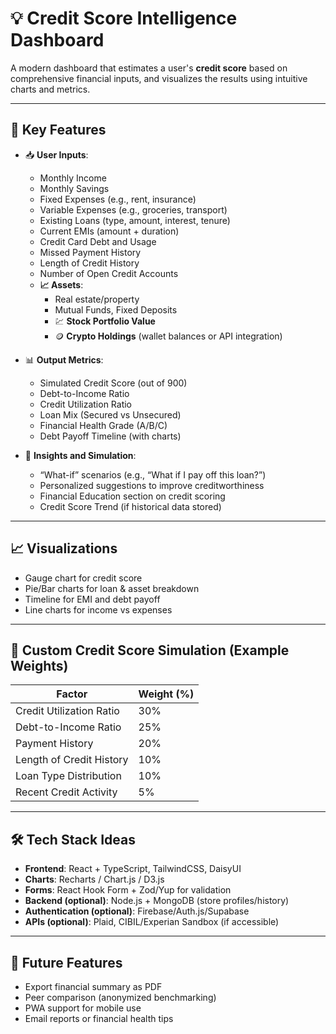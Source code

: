 # 💡 Credit Score Intelligence Dashboard

A modern dashboard that estimates a user's **credit score** based on comprehensive financial inputs, and visualizes the results using intuitive charts and metrics.

---

## 🔑 Key Features

- 📥 **User Inputs**:
  - Monthly Income
  - Monthly Savings
  - Fixed Expenses (e.g., rent, insurance)
  - Variable Expenses (e.g., groceries, transport)
  - Existing Loans (type, amount, interest, tenure)
  - Current EMIs (amount + duration)
  - Credit Card Debt and Usage
  - Missed Payment History
  - Length of Credit History
  - Number of Open Credit Accounts
  - **📈 Assets**:
    - Real estate/property
    - Mutual Funds, Fixed Deposits
    - 💹 **Stock Portfolio Value**
    - 🪙 **Crypto Holdings** (wallet balances or API integration)

- 📊 **Output Metrics**:
  - Simulated Credit Score (out of 900)
  - Debt-to-Income Ratio
  - Credit Utilization Ratio
  - Loan Mix (Secured vs Unsecured)
  - Financial Health Grade (A/B/C)
  - Debt Payoff Timeline (with charts)

- 🧠 **Insights and Simulation**:
  - “What-if” scenarios (e.g., “What if I pay off this loan?”)
  - Personalized suggestions to improve creditworthiness
  - Financial Education section on credit scoring
  - Credit Score Trend (if historical data stored)

---

## 📈 Visualizations

- Gauge chart for credit score
- Pie/Bar charts for loan & asset breakdown
- Timeline for EMI and debt payoff
- Line charts for income vs expenses

---

## 🧮 Custom Credit Score Simulation (Example Weights)

| Factor                     | Weight (%) |
|---------------------------|------------|
| Credit Utilization Ratio  | 30%        |
| Debt-to-Income Ratio      | 25%        |
| Payment History           | 20%        |
| Length of Credit History  | 10%        |
| Loan Type Distribution    | 10%        |
| Recent Credit Activity    | 5%         |

---

## 🛠 Tech Stack Ideas

- **Frontend**: React + TypeScript, TailwindCSS, DaisyUI
- **Charts**: Recharts / Chart.js / D3.js
- **Forms**: React Hook Form + Zod/Yup for validation
- **Backend (optional)**: Node.js + MongoDB (store profiles/history)
- **Authentication (optional)**: Firebase/Auth.js/Supabase
- **APIs (optional)**: Plaid, CIBIL/Experian Sandbox (if accessible)

---

## 🧭 Future Features

- Export financial summary as PDF
- Peer comparison (anonymized benchmarking)
- PWA support for mobile use
- Email reports or financial health tips
